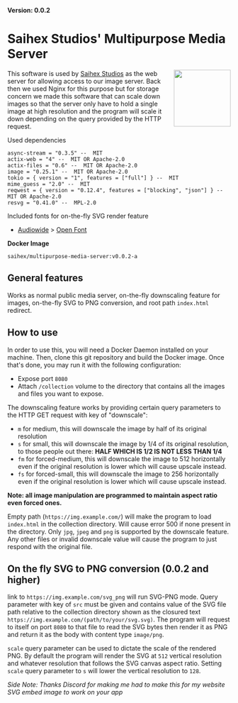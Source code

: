**Version: 0.0.2**

# Saihex Studios' Multipurpose Media Server
<img align="right" width="128" src="https://img.saihex.com/software_logos/multipurpose_media_server.svg">

This software is used by [Saihex Studios](www.saihex.com) as the web server for allowing access to our image server. Back then we used Nginx for this purpose but for storage concern we made this software that can scale down images so that the server only have to hold a single image at high resolution and the program will scale it down depending on the query provided by the HTTP request.

Used dependencies
```
async-stream = "0.3.5" --  MIT
actix-web = "4" --  MIT OR Apache-2.0 
actix-files = "0.6" --  MIT OR Apache-2.0 
image = "0.25.1" --  MIT OR Apache-2.0 
tokio = { version = "1", features = ["full"] } --  MIT
mime_guess = "2.0" --  MIT
reqwest = { version = "0.12.4", features = ["blocking", "json"] } --  MIT OR Apache-2.0 
resvg = "0.41.0" --  MPL-2.0
```

Included fonts for on-the-fly SVG render feature

- [Audiowide](https://fonts.google.com/specimen/Audiowide) > [Open Font](https://scripts.sil.org/cms/scripts/page.php?site_id=nrsi&id=OFL)

**Docker Image**
```
saihex/multipurpose-media-server:v0.0.2-a
```

## General features
Works as normal public media server, on-the-fly downscaling feature for images, on-the-fly SVG to PNG conversion, and root path `index.html` redirect.

## How to use
In order to use this, you will need a Docker Daemon installed on your machine. Then, clone this git repository and build the Docker image. Once that's done, you may run it with the following configuration:

- Expose port `8080`
- Attach `/collection` volume to the directory that contains all the images and files you want to expose.

The downscaling feature works by providing certain query parameters to the HTTP GET request with key of "downscale":

- `m` for medium, this will downscale the image by half of its original resolution
- `s` for small, this will downscale the image by 1/4 of its original resolution, to those people out there: **HALF WHICH IS 1/2 IS __NOT__ LESS THAN 1/4**
- `fm` for forced-medium, this will downscale the image to 512 horizontally even if the original resolution is lower which will cause upscale instead.
- `fs` for forced-small, this will downscale the image to 256 horizontally even if the original resolution is lower which will cause upscale instead.

**Note: all image manipulation are programmed to maintain aspect ratio even forced ones.**

Empty path (`https://img.example.com/`) will make the program to load `index.html` in the collection directory. Will cause error 500 if none present in the directory.
Only `jpg`, `jpeg` and `png` is supported by the downscale feature. Any other files or invalid downscale value will cause the program to just respond with the original file.

## On the fly SVG to PNG conversion (0.0.2 and higher)
link to `https://img.example.com/svg_png` will run SVG-PNG mode. Query parameter with key of `src` must be given and contains value of the SVG file path relative to the collection directory shown as the closured text `https://img.example.com/(path/to/your/svg.svg)`. The program will request to itself on port `8080` to that file to read the SVG bytes then render it as PNG and return it as the body with content type `image/png`.

`scale` query parameter can be used to dictate the scale of the rendered PNG. By default the program will render the SVG at `512` vertical resolution and whatever resolution that follows the SVG canvas aspect ratio. Setting `scale` query parameter to `s` will lower the vertical resolution to `128`.

*Side Note: Thanks Discord for making me had to make this for my website SVG embed image to work on your app*
